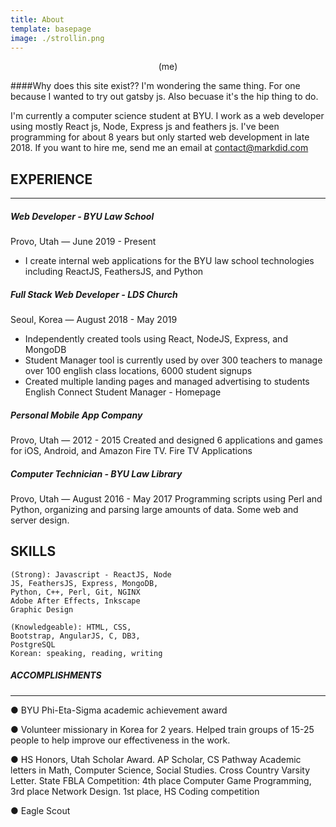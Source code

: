 ```yaml
---
title: About
template: basepage
image: ./strollin.png
---
```

<p style="text-align: center;">(me)</p>

####Why does this site exist??
I'm wondering the same thing. For one because I wanted to try out gatsby js. Also becuase it's the hip thing to do.

I'm currently a computer science student at BYU. I work as a web developer using mostly React js, Node, Express js and feathers js. I've been programming for about 8 years but only started web development in late 2018. If you want to hire me, send me an email at contact@markdid.com



## EXPERIENCE
***

##### Web Developer - BYU Law School

Provo, Utah — June 2019 - Present

- I create internal web applications for the BYU law school technologies
including ReactJS, FeathersJS, and Python

##### Full Stack Web Developer - LDS Church

Seoul, Korea — August 2018 - May 2019

- Independently created tools using React, NodeJS, Express, and
MongoDB
- Student Manager tool is currently used by over 300 teachers to
manage over 100 english class locations, 6000 student signups
- Created multiple landing pages and managed advertising to students
English Connect Student Manager​ - ​Homepage

##### Personal Mobile App Company

Provo, Utah — 2012 - 2015
Created and designed 6 applications and games for iOS, Android, and
Amazon Fire TV.
Fire TV Applications

##### Computer Technician - BYU Law Library

Provo, Utah — August 2016 - May 2017
Programming scripts using Perl and Python, organizing and parsing
large amounts of data. Some web and server design.

## SKILLS

```
(Strong):​ Javascript - ReactJS, Node
JS, FeathersJS, Express, MongoDB,
Python, C++, Perl, Git, NGINX
Adobe After Effects, Inkscape
Graphic Design

(Knowledgeable):​ HTML, CSS,
Bootstrap, AngularJS, C, DB3,
PostgreSQL
Korean: speaking, reading, writing
```
##### ACCOMPLISHMENTS
___

● BYU Phi-Eta-Sigma academic achievement award

● Volunteer missionary in Korea for 2 years. Helped train groups of 15-25 people to help improve our
effectiveness in the work.

● HS Honors, Utah Scholar Award. AP Scholar, CS Pathway
 Academic letters in Math, Computer Science, Social Studies. Cross Country Varsity Letter. 
 State FBLA Competition: 4th place Computer Game Programming, 3rd place Network Design.
 1st place, HS Coding competition

● Eagle Scout